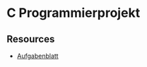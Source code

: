 C Programmierprojekt
====

Resources
----

  - [Aufgabenblatt](https://gitlab.informatik.hu-berlin.de/ti/teaching/ds/-/jobs/artifacts/master/raw/CProgrammierung/aufgabenstellung/programmieraufgabe.pdf?job=build-programmieraufgabe-pdf)
